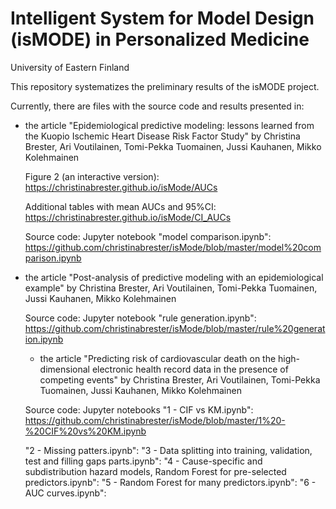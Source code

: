# Intelligent System for Model Design (isMODE) in Personalized Medicine 
University of Eastern Finland

This repository systematizes the preliminary results of the isMODE project. 

Currently, there are files with the source code and results presented in:

- the article "Epidemiological predictive modeling: lessons learned from the Kuopio Ischemic Heart Disease Risk Factor Study" by Christina Brester, Ari Voutilainen, Tomi-Pekka Tuomainen, Jussi Kauhanen, Mikko Kolehmainen

  Figure 2 (an interactive version):
  https://christinabrester.github.io/isMode/AUCs

  Additional tables with mean AUCs and 95%CI:
  https://christinabrester.github.io/isMode/CI_AUCs
  
  Source code:
  Jupyter notebook "model comparison.ipynb": https://github.com/christinabrester/isMode/blob/master/model%20comparison.ipynb 

- the article "Post-analysis of predictive modeling with an epidemiological example" by Christina Brester, Ari Voutilainen, Tomi-Pekka Tuomainen, Jussi Kauhanen, Mikko Kolehmainen

  Source code:
  Jupyter notebook "rule generation.ipynb": https://github.com/christinabrester/isMode/blob/master/rule%20generation.ipynb
  
  
  - the article "Predicting risk of cardiovascular death on the high-dimensional electronic health record data in the presence of competing events" by Christina Brester, Ari   Voutilainen, Tomi-Pekka Tuomainen, Jussi Kauhanen, Mikko Kolehmainen

  Source code:
  Jupyter notebooks 
  "1 - CIF vs KM.ipynb": https://github.com/christinabrester/isMode/blob/master/1%20-%20CIF%20vs%20KM.ipynb
  
  "2 - Missing patters.ipynb": 
  "3 - Data splitting into training, validation, test and filling gaps parts.ipynb": 
  "4 - Cause-specific and subdistribution hazard models, Random Forest for pre-selected predictors.ipynb": 
  "5 - Random Forest for many predictors.ipynb": 
  "6 - AUC curves.ipynb": 
  
  
  
